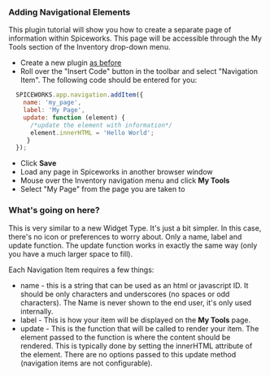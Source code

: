 ### Adding Navigational Elements
This plugin tutorial will show you how to create a separate page of information within Spiceworks. This page will be accessible through the My Tools section of the Inventory drop-down menu.

* Create a new plugin [as before](/docs/in-spiceworks/creating-your-first-plugin-tutorial)
* Roll over the "Insert Code" button in the toolbar and select "Navigation Item".  The following code should be entered for you:

~~~ javascript
  SPICEWORKS.app.navigation.addItem({
    name: 'my_page',
    label: 'My Page',
    update: function (element) {
      /*update the element with information*/
      element.innerHTML = 'Hello World';
     }
  });
~~~

* Click **Save**
* Load any page in Spiceworks in another browser window
* Mouse over the Inventory navigation menu and click **My Tools**
* Select "My Page" from the page you are taken to

### What's going on here?
This is very similar to a new Widget Type.  It's just a bit simpler.  In this case, there's no icon or preferences to worry about.  Only a name, label and update function.  The update function works in exactly the same way (only you have a much larger space to fill).

Each Navigation Item requires a few things:

* name - this is a string that can be used as an html or javascript ID.  It should be only characters and underscores (no spaces or odd characters).  The Name is never shown to the end user, it's only used internally.
* label - This is how your item will be displayed on the **My Tools** page.
* update - This is the function that will be called to render your item.  The element passed to the function is where the content should be rendered.  This is typically done by setting the innerHTML attribute of the element.  There are no options passed to this update method (navigation items are not configurable).

